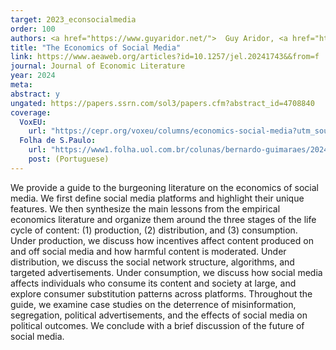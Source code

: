 ```yaml
---
target: 2023_econsocialmedia
order: 100
authors: <a href="https://www.guyaridor.net/">  Guy Aridor, <a href="https://www.rafaeljjd.com/"> Rafael Jiménez-Durán</a>, and <a href="https://www.songlena.com/">Lena Song</a> 
title: "The Economics of Social Media"
link: https://www.aeaweb.org/articles?id=10.1257/jel.20241743&&from=f
journal: Journal of Economic Literature 
year: 2024
meta: 
abstract: y
ungated: https://papers.ssrn.com/sol3/papers.cfm?abstract_id=4708840
coverage:
  VoxEU: 
    url: "https://cepr.org/voxeu/columns/economics-social-media?utm_source=dlvr.it&utm_medium=twitter"
  Folha de S.Paulo: 
    url: "https://www1.folha.uol.com.br/colunas/bernardo-guimaraes/2024/04/devemos-regular-as-redes-sociais.shtml"
    post: (Portuguese)
---
```

We provide a guide to the burgeoning literature on the economics of social media. We first define social media platforms and highlight their unique features. We then synthesize the main lessons from the empirical economics literature and organize them around the three stages of the life cycle of content: (1) production, (2) distribution, and (3) consumption. Under production, we discuss how incentives affect content produced on and off social media and how harmful content is moderated. Under distribution, we discuss the social network structure, algorithms, and targeted advertisements. Under consumption, we discuss how social media affects individuals who consume its content and society at large, and explore consumer substitution patterns across platforms. Throughout the guide, we examine case studies on the deterrence of misinformation, segregation, political advertisements, and the effects of social media on political outcomes. We conclude with a brief discussion of the future of social media.
